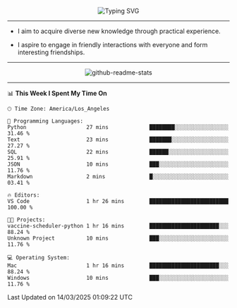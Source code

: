 <p align="center">
  <img src="https://readme-typing-svg.demolab.com?font=Fira+Code&weight=500&size=32&duration=2500&pause=1600&center=true&vCenter=true&random=false&width=1024&height=64&lines=Hi+there+%F0%9F%91%8B;I'm+delighted+you+could+make+it+here+%F0%9F%8E%89;I'm+Harry%2C+a+college+student+still+finding+my+way" alt="Typing SVG" />
</p>


---


- I aim to acquire diverse new knowledge through practical experience.

- I aspire to engage in friendly interactions with everyone and form interesting friendships.


---


<p align="center">
  <img src="https://github-readme-stats.vercel.app/api?username=Harry-Jing&show_icons=true" alt="github-readme-stats"/>
</p>


---

<!--START_SECTION:waka-->
📊 **This Week I Spent My Time On** 

```text
🕑︎ Time Zone: America/Los_Angeles

💬 Programming Languages: 
Python                   27 mins             ████████░░░░░░░░░░░░░░░░░   31.46 % 
Text                     23 mins             ███████░░░░░░░░░░░░░░░░░░   27.27 % 
SQL                      22 mins             ██████░░░░░░░░░░░░░░░░░░░   25.91 % 
JSON                     10 mins             ███░░░░░░░░░░░░░░░░░░░░░░   11.76 % 
Markdown                 2 mins              █░░░░░░░░░░░░░░░░░░░░░░░░   03.41 % 

🔥 Editors: 
VS Code                  1 hr 26 mins        █████████████████████████   100.00 % 

🐱‍💻 Projects: 
vaccine-scheduler-python 1 hr 16 mins        ██████████████████████░░░   88.24 % 
Unknown Project          10 mins             ███░░░░░░░░░░░░░░░░░░░░░░   11.76 % 

💻 Operating System: 
Mac                      1 hr 16 mins        ██████████████████████░░░   88.24 % 
Windows                  10 mins             ███░░░░░░░░░░░░░░░░░░░░░░   11.76 % 
```


 Last Updated on 14/03/2025 01:09:22 UTC
<!--END_SECTION:waka-->
